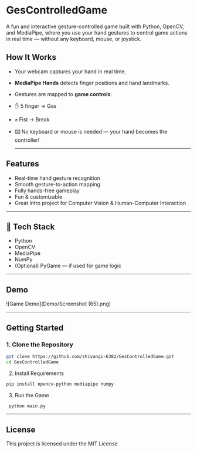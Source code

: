 # GesControlledGame
A fun and interactive gesture-controlled game built with Python, OpenCV, and MediaPipe, where you use your hand gestures to control game actions in real time — without any keyboard, mouse, or joystick.

##  How It Works

-  Your webcam captures your hand in real time.
-  **MediaPipe Hands** detects finger positions and hand landmarks.
-  Gestures are mapped to **game controls**:
  - ✋ 5 finger → Gas
  - ✊ Fist → Break
- ⌨️ No keyboard or mouse is needed — your hand becomes the controller!

  ---

##  Features

-  Real-time hand gesture recognition
-  Smooth gesture-to-action mapping
-  Fully hands-free gameplay
-  Fun & customizable
-  Great intro project for Computer Vision & Human-Computer Interaction

---

## 🔧 Tech Stack

- Python
- OpenCV
- MediaPipe
- NumPy
- (Optional) PyGame — if used for game logic

---
## Demo
![Game Demo](Demo/Screenshot (65).png)

---


##  Getting Started

### 1. Clone the Repository
```bash
git clone https://github.com/shivangi-6382/GesControlledGame.git
cd GesControlledGame
```
2. Install Requirements
```bash
pip install opencv-python mediapipe numpy
```
3. Run the Game
```bash
 python main.py
```
---
## License
This project is licensed under the MIT License

  
